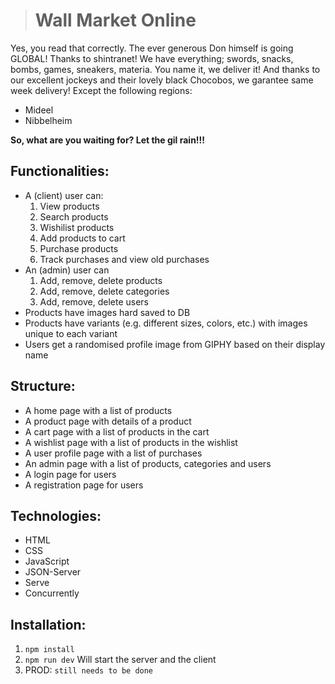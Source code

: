 > # Wall Market **Online**
Yes, you read that correctly. The ever generous Don himself is going GLOBAL! Thanks to 
shintranet!
We have everything; swords, snacks, bombs, games, sneakers, materia. You name it, we deliver it!
And thanks to our excellent jockeys and their lovely black Chocobos, we garantee same week delivery! 
Except the following regions:
- Mideel
- Nibbelheim

**So, what are you waiting for? Let the gil rain!!!**


## Functionalities:
- A (client) user can:
    1) View products
    2) Search products
    3) Wishilist products
    4) Add products to cart
    5) Purchase products
    6) Track purchases and view old purchases
- An (admin) user can
    1) Add, remove, delete products
    2) Add, remove, delete categories
    3) Add, remove, delete users
- Products have images hard saved to DB 
- Products have variants (e.g. different sizes, colors, etc.) with images unique to each variant
- Users get a randomised profile image from GIPHY based on their display name

## Structure:
- A home page with a list of products
- A product page with details of a product
- A cart page with a list of products in the cart
- A wishlist page with a list of products in the wishlist
- A user profile page with a list of purchases
- An admin page with a list of products, categories and users
- A login page for users
- A registration page for users

## Technologies:
- HTML
- CSS
- JavaScript
- JSON-Server
- Serve
- Concurrently

## Installation:
1) ```npm install```
2) ```npm run dev``` Will start the server and the client
3)  PROD: ```still needs to be done```